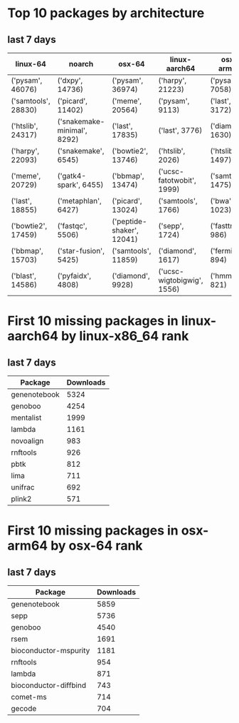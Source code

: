 # Top 10 packages by architecture
## last 7 days
|linux-64 | noarch | osx-64 | linux-aarch64 | osx-arm64 | 
|-|-|-|-|-|
|('pysam', 46076) |('dxpy', 14736) |('pysam', 36974) |('harpy', 21223) |('pysam', 7058) |
|('samtools', 28830) |('picard', 11402) |('meme', 20564) |('pysam', 9113) |('last', 3172) |
|('htslib', 24317) |('snakemake-minimal', 8292) |('last', 17835) |('last', 3776) |('diamond', 1630) |
|('harpy', 22093) |('snakemake', 6545) |('bowtie2', 13746) |('htslib', 2026) |('htslib', 1497) |
|('meme', 20729) |('gatk4-spark', 6455) |('bbmap', 13474) |('ucsc-fatotwobit', 1999) |('samtools', 1475) |
|('last', 18855) |('metaphlan', 6427) |('picard', 13024) |('samtools', 1766) |('bwa', 1023) |
|('bowtie2', 17459) |('fastqc', 5506) |('peptide-shaker', 12041) |('sepp', 1724) |('fasttree', 986) |
|('bbmap', 15703) |('star-fusion', 5425) |('samtools', 11859) |('diamond', 1617) |('fermi2', 894) |
|('blast', 14586) |('pyfaidx', 4808) |('diamond', 9928) |('ucsc-wigtobigwig', 1556) |('hmmer', 821) |
# First 10 missing packages in linux-aarch64 by linux-x86_64 rank
## last 7 days

| Package | Downloads |
| - | - |
| genenotebook | 5324 | 
| genoboo | 4254 | 
| mentalist | 1999 | 
| lambda | 1161 | 
| novoalign | 983 | 
| rnftools | 926 | 
| pbtk | 812 | 
| lima | 711 | 
| unifrac | 692 | 
| plink2 | 571 | 
# First 10 missing packages in osx-arm64 by osx-64 rank
## last 7 days

| Package | Downloads |
| - | - |
| genenotebook | 5859 | 
| sepp | 5736 | 
| genoboo | 4540 | 
| rsem | 1691 | 
| bioconductor-mspurity | 1181 | 
| rnftools | 954 | 
| lambda | 871 | 
| bioconductor-diffbind | 743 | 
| comet-ms | 714 | 
| gecode | 704 | 
